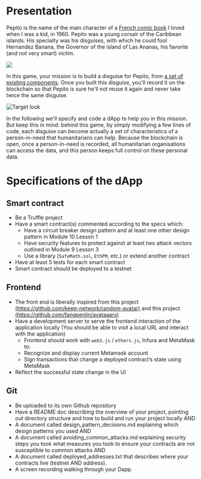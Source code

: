 
# Presentation
Pepito is the name of the main character of a [French comic book](https://en.wikipedia.org/wiki/Pepito_(comics)) I loved when I was a kid, in 1960. 
Pepito was a young corsair of the Caribbean islands. His specialty was his disguises, with which he could fool Hernandez Banana, the Governor of the island of Las Ananas, his favorite (and not very smart) victim. 

![](https://upload.wikimedia.org/wikipedia/en/9/93/Pepito_Bottaro.jpg)

In this game, your mission is to build a disguise for Pepito, from [a set of existing components](https://avataaars.com/). Once you built this disguise, you'll record it on the blockchain so that Pepito is sure he'll not reuse it again and never take twice the same disguise.

![Target look](https://github.com/kvutien/Machu-Picchu/blob/main/20201128%20Avatars.jpeg)

In the following we'll specify and code a dApp to help you in this mission. But keep this in mind: behind this game, by simply modifying a few lines of code, each disguise can become actually a set of characteristics of a person-in-need that humanitarians can help. Because the blockchain is open, once a person-in-need is recorded, all humanitarian organisations can access the data, and this person keeps full control on these personal data.

# Specifications of the dApp
## Smart contract
* Be a Truffle project
* Have a smart contract(s) commented according to the specs which:
  + Have a circuit breaker design pattern and at least one other design pattern in Module 10 Lesson 1
  + Have security features to protect against at least two attack vectors outlined in Module 9 Lesson 3
  + Use a library (`SafeMath.sol`, `EthPM`, etc.) or extend another contract
* Have at least 5 tests for each smart contract
* Smart contract should be deployed to a testnet

## Frontend
* The front end is liberally inspired from this project [(https://github.com/keep-network/random-avatar)](https://github.com/keep-network/random-avatar) and this project [(https://github.com/fangpenlin/avataaars)](https://github.com/fangpenlin/avataaars)
* Have a development server to serve the frontend interaction of the application locally (You should be able to visit a local URL and interact with the application)
  +	Frontend should work with `web3.js` / `ethers.js`, Infura and MetaMask to: 
  +	Recognize and display current Metamask account
  +	Sign transactions that change a deployed contract’s state using MetaMask
*	Reflect the successful state change in the UI

## Git
*	Be uploaded to its own Github repository
*	Have a README doc describing the overview of your project, pointing out directory structure and how to build and run your project locally AND 
*	A document called design_pattern_decisions.md explaining which design patterns you used AND
*	A document called avoiding_common_attacks.md explaining security steps you took what measures you took to ensure your contracts are not susceptible to common attacks AND
*	A document called deployed_addresses.txt that describes where your contracts live (testnet AND address).
*	A screen recording walking through your Dapp.

